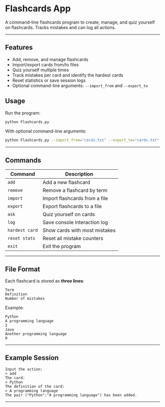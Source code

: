 # Flashcards App

A command-line flashcards program to create, manage, and quiz yourself on flashcards. Tracks mistakes and can log all actions.

---

## Features

* Add, remove, and manage flashcards
* Import/export cards from/to files
* Quiz yourself multiple times
* Track mistakes per card and identify the hardest cards
* Reset statistics or save session logs
* Optional command-line arguments: `--import_from` and `--export_to`

## Usage

Run the program:

```bash
python Flashcards.py
```

With optional command-line arguments:

```bash
python Flashcards.py --import_from="cards.txt" --export_to="cards.txt"
```

---

## Commands

| Command        | Description                   |
| -------------- | ----------------------------- |
| `add`          | Add a new flashcard           |
| `remove`       | Remove a flashcard by term    |
| `import`       | Import flashcards from a file |
| `export`       | Export flashcards to a file   |
| `ask`          | Quiz yourself on cards        |
| `log`          | Save console interaction log  |
| `hardest card` | Show cards with most mistakes |
| `reset stats`  | Reset all mistake counters    |
| `exit`         | Exit the program              |

---

## File Format

Each flashcard is stored as **three lines**:

```
Term
Definition
Number of mistakes
```

Example:

```
Python
A programming language
2
Java
Another programming language
0
```

---

## Example Session

```text
Input the action:
> add
The card:
> Python
The definition of the card:
> A programming language
The pair ("Python":"A programming language") has been added.
```

---

